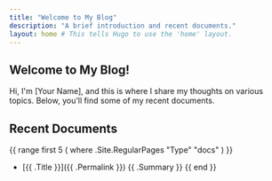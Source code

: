 ```yaml
---
title: "Welcome to My Blog"
description: "A brief introduction and recent documents."
layout: home # This tells Hugo to use the 'home' layout.
---
```


## Welcome to My Blog!
Hi, I'm [Your Name], and this is where I share my thoughts on various topics. Below, you'll find some of my recent documents.

## Recent Documents
{{ range first 5 ( where .Site.RegularPages "Type" "docs" ) }}
- [{{ .Title }}]({{ .Permalink }})
  {{ .Summary }}
{{ end }}

